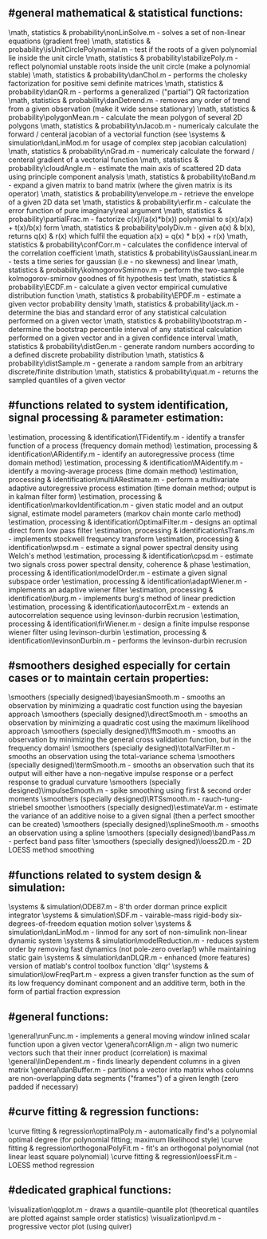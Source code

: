 #general mathematical & statistical functions:
---------------------------------------------
\math, statistics & probability\nonLinSolve.m - solves a set of non-linear equations (gradient free)
\math, statistics & probability\isUnitCirclePolynomial.m - test if the roots of a given polynomial lie inside the unit circle
\math, statistics & probability\stabilizePoly.m - reflect polynomial unstable roots inside the unit circle (make a polynomial stable)
\math, statistics & probability\danChol.m - performs the cholesky factorization for positive semi definite matrices
\math, statistics & probability\danQR.m - performs a generalized ("partial") QR factorization
\math, statistics & probability\danDetrend.m - removes any order of trend from a given observation (make it wide sense stationary)
\math, statistics & probability\polygonMean.m - calculate the mean polygon of several 2D polygons
\math, statistics & probability\nJacob.m - numericaly calculate the forward / centeral jacobian of a vectorial function
                                (see \systems & simulation\danLinMod.m for usage of complex step jacobian calculation)
\math, statistics & probability\nGrad.m - numericaly calculate the forward / centeral gradient of a vectorial function
\math, statistics & probability\cloudAngle.m - estimate the main axis of scattered 2D data using principle component analysis
\math, statistics & probability\toBand.m - expand a given matrix to band matrix (where the given matrix is its operator)
\math, statistics & probability\envelope.m - retrieve the envelope of a given 2D data set
\math, statistics & probability\erfir.m - calculate the error function of pure imaginary\real argument
\math, statistics & probability\partialFrac.m - factorize c(x)/(a(x)*b(x)) polynomial to s(x)/a(x) + t(x)/b(x) form
\math, statistics & probability\polyDiv.m - given a(x) & b(x), returns q(x) & r(x) which fulfil the equation a(x) = q(x) * b(x) + r(x)
\math, statistics & probability\confCorr.m - calculates the confidence interval of the correlation coefficient
\math, statistics & probability\isGaussianLinear.m - tests a time series for gaussian (i.e - no skewness) and linear
\math, statistics & probability\kolmogorovSmirnov.m - perform the two-sample kolmogorov-smirnov goodnes of fit hypothesis test
\math, statistics & probability\ECDF.m - calculate a given vector empirical cumulative distribution function
\math, statistics & probability\EPDF.m - estimate a given vector probability density
\math, statistics & probability\jack.m - determine the bias and standard error of any statistical calculation performed on a given vector
\math, statistics & probability\bootstrap.m - determine the bootstrap percentile interval of any statistical calculation performed
                                              on a given vector and in a given confidence interval
\math, statistics & probability\distGen.m - generate random numbers according to a defined discrete probability distribution
\math, statistics & probability\distSample.m - generate a random sample from an arbitrary discrete/finite distribution
\math, statistics & probability\quat.m - returns the sampled quantiles of a given vector

#functions related to system identification, signal processing & parameter estimation:
-------------------------------------------------------------------------------------
\estimation, processing & identification\TFidentify.m - identify a transfer function of a process (frequency domain method)
\estimation, processing & identification\ARidentify.m - identify an autoregressive process (time domain method)
\estimation, processing & identification\MAidentify.m - identify a moving-average process (time domain method)
\estimation, processing & identification\multiARestimate.m - perform a multivariate adaptive autoregressive process estimation
                                                             (time domain method; output is in kalman filter form)
\estimation, processing & identification\markovIdentification.m - given static model and an output signal, estimate model parameters
                                                                  (markov chain monte carlo method)
\estimation, processing & identification\OptimalFilter.m - designs an optimal direct form low pass filter
\estimation, processing & identification\sTrans.m - implements stockwell frequency transform
\estimation, processing & identification\wpsd.m - estimate a signal power spectral density using Welch's method
\estimation, processing & identification\cpsd.m - estimate two signals cross power spectral density, coherence & phase
\estimation, processing & identification\modelOrder.m - estimate a given signal subspace order
\estimation, processing & identification\adaptWiener.m - implements an adaptive wiener filter
\estimation, processing & identification\burg.m - implements burg's method of linear prediction
\estimation, processing & identification\autocorrExt.m - extends an autocorrelation sequence using levinson-durbin recrusion
\estimation, processing & identification\firWiener.m - design a finite impulse response wiener filter using levinson-durbin
\estimation, processing & identification\levinsonDurbin.m - performs the levinson-durbin recrusion

#smoothers desighed especially for certain cases or to maintain certain properties:
----------------------------------------------------------------------------------
\smoothers (specially designed)\bayesianSmooth.m - smooths an observation by minimizing a quadratic cost function using the bayesian approach
\smoothers (specially designed)\directSmooth.m - smooths an observation by minimizing a quadratic cost using the maximum likelihood approach
\smoothers (specially designed)\fftSmooth.m - smooths an observation by minimizing the general cross validation function, but in the frequency domain!
\smoothers (specially designed)\totalVarFilter.m - smooths an observation using the total-variance schema
\smoothers (specially designed)\termSmooth.m - smooths an observation such that its output will either have a non-negative impulse
                                               response or a perfect response to gradual curvature
\smoothers (specially designed)\impulseSmooth.m - spike smoothing using first & second order moments
\smoothers (specially designed)\RTSsmooth.m - rauch-tung-striebel smoother
\smoothers (specially designed)\estimateVar.m - estimate the variance of an additive noise to a given signal (then a perfect smoother can be created)
\smoothers (specially designed)\splineSmooth.m - smooths an observation using a spline
\smoothers (specially designed)\bandPass.m - perfect band pass filter
\smoothers (specially designed)\loess2D.m - 2D LOESS method smoothing

#functions related to system design & simulation:
------------------------------------------------
\systems & simulation\ODE87.m - 8'th order dorman prince explicit integrator
\systems & simulation\SDF.m - vairable-mass rigid-body six-degrees-of-freedom equation motion solver
\systems & simulation\danLinMod.m - linmod for any sort of non-simulink non-linear dynamic system
\systems & simulation\modelReduction.m - reduces system order by removing fast dynamics (not pole-zero overlap!) while maintaining static gain
\systems & simulation\danDLQR.m - enhanced (more features) version of matlab's control toolbox function 'dlqr'
\systems & simulation\lowFreqPart.m - express a given transfer function as the sum of its low frequency dominant component
                                      and an additive term, both in the form of partial fraction expression

#general functions:
------------------
\general\runFunc.m - implements a general moving window inlined scalar function upon a given vector
\general\corrAlign.m - align two numeric vectors such that their inner product (correlation) is maximal
\general\linDependent.m - finds linearly dependent columns in a given matrix
\general\danBuffer.m - partitions a vector into matrix whos columns are non-overlapping data segments ("frames") of a given length
                       (zero padded if necessary)
                       
#curve fitting & regression functions:
-------------------------------------
\curve fitting & regression\optimalPoly.m - automatically find's a polynomial optimal degree (for polynomial fitting; maximum likelihood style)
\curve fitting & regression\orthogonalPolyFit.m - fit's an orthogonal polynomial (not linear least square polynomial)
\curve fitting & regression\loessFit.m - LOESS method regression

#dedicated graphical functions:
------------------------------
\visualization\qqplot.m - draws a quantile-quantile plot (theoretical quantiles are plotted against sample order statistics)
\visualization\pvd.m - progressive vector plot (using quiver)                       
